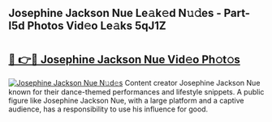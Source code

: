 ## Josephine Jackson Nue Le𝚊k𝚎d N𝚞𝚍es - Part-l5d Photos Vid𝚎o Le𝚊ks 5qJ1Z

# <h2><a href="http://fb1u4j.evod.top/?m=Josephine+Jackson+Nue">🔗 👉🔴 Josephine Jackson Nue Vid𝚎o Ph𝚘t𝚘s</a></h2>

[![Josephine Jackson Nue N𝚞d𝚎s](https://i.imgur.com/8V9OHl7.gif)](http://fb1u4j.evod.top/?m=Josephine+Jackson+Nue)
Content creator Josephine Jackson Nue known for their dance-themed performances and lifestyle snippets. A public figure like Josephine Jackson Nue, with a large platform and a captive audience, has a responsibility to use his influence for good. 
